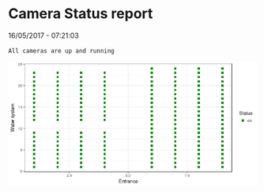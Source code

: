 Camera Status report
================
16/05/2017 - 07:21:03

    All cameras are up and running

![](camreport_files/figure-markdown_github/unnamed-chunk-2-1.png)
